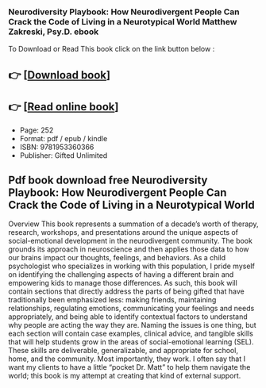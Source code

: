 ### Neurodiversity Playbook: How Neurodivergent People Can Crack the Code of Living in a Neurotypical World Matthew Zakreski, Psy.D. ebook

To Download or Read This book click on the link button below :

## 👉  [**[Download book](http://ebooksharez.info/download.php?group=book&from=github.com&id=721182&lnk=1081 "Download book")**]

## 👉  [**[Read online book](http://ebooksharez.info/download.php?group=book&from=github.com&id=721182&lnk=1081 "Read online book")**]


* Page: 252
* Format: pdf / epub / kindle
* ISBN: 9781953360366
* Publisher: Gifted Unlimited



## Pdf book download free Neurodiversity Playbook: How Neurodivergent People Can Crack the Code of Living in a Neurotypical World


Overview
This book represents a summation of a decade’s worth of therapy, research, workshops, and presentations around the unique aspects of social-emotional development in the neurodivergent community. The book grounds its approach in neuroscience and then applies those data to how our brains impact our thoughts, feelings, and behaviors. As a child psychologist who specializes in working with this population, I pride myself on identifying the challenging aspects of having a different brain and empowering kids to manage those differences. As such, this book will contain sections that directly address the parts of being gifted that have traditionally been emphasized less: making friends, maintaining relationships, regulating emotions, communicating your feelings and needs appropriately, and being able to identify contextual factors to understand why people are acting the way they are. Naming the issues is one thing, but each section will contain case examples, clinical advice, and tangible skills that will help students grow in the areas of social-emotional learning (SEL). These skills are deliverable, generalizable, and appropriate for school, home, and the community. Most importantly, they work. I often say that I want my clients to have a little “pocket Dr. Matt” to help them navigate the world; this book is my attempt at creating that kind of external support.



